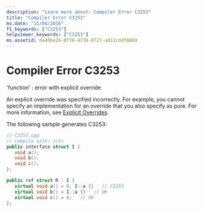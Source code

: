 ```yaml
---
description: "Learn more about: Compiler Error C3253"
title: "Compiler Error C3253"
ms.date: "11/04/2016"
f1_keywords: ["C3253"]
helpviewer_keywords: ["C3253"]
ms.assetid: da40be26-0f78-4730-8727-ad11cddf8869
---
```

# Compiler Error C3253

'function' : error with explicit override

An explicit override was specified incorrectly. For example, you cannot specify an implementation for an override that you also specify as pure. For more information, see [Explicit Overrides](../../extensions/explicit-overrides-cpp-component-extensions.md).

The following sample generates C3253:

```cpp
// C3253.cpp
// compile with: /clr
public interface struct I {
   void a();
   void b();
   void c();
};

public ref struct R : I {
   virtual void a() = 0, I::a {}   // C3253
   virtual void b() = I::a {}   // OK
   virtual void c() = 0;   // OK
};
```
